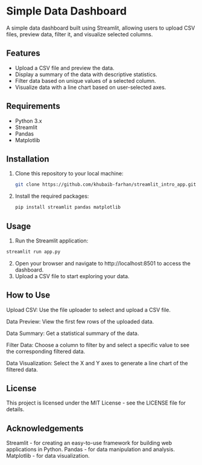 # Simple Data Dashboard

A simple data dashboard built using Streamlit, allowing users to upload CSV files, preview data, filter it, and visualize selected columns.

## Features

- Upload a CSV file and preview the data.
- Display a summary of the data with descriptive statistics.
- Filter data based on unique values of a selected column.
- Visualize data with a line chart based on user-selected axes.

## Requirements

- Python 3.x
- Streamlit
- Pandas
- Matplotlib

## Installation

1. Clone this repository to your local machine:
   ```bash
   git clone https://github.com/khubaib-farhan/streamlit_intro_app.git

2. Install the required packages:
   ```bash
   pip install streamlit pandas matplotlib

## Usage

1. Run the Streamlit application:
  ```bash
  streamlit run app.py
  ```
2. Open your browser and navigate to http://localhost:8501 to access the dashboard.
3. Upload a CSV file to start exploring your data.

## How to Use
Upload CSV: Use the file uploader to select and upload a CSV file.

Data Preview: View the first few rows of the uploaded data.

Data Summary: Get a statistical summary of the data.

Filter Data: Choose a column to filter by and select a specific value to see the corresponding filtered data.

Data Visualization: Select the X and Y axes to generate a line chart of the filtered data.

## License
This project is licensed under the MIT License - see the LICENSE file for details.

## Acknowledgements
Streamlit - for creating an easy-to-use framework for building web applications in Python.
Pandas - for data manipulation and analysis.
Matplotlib - for data visualization.
